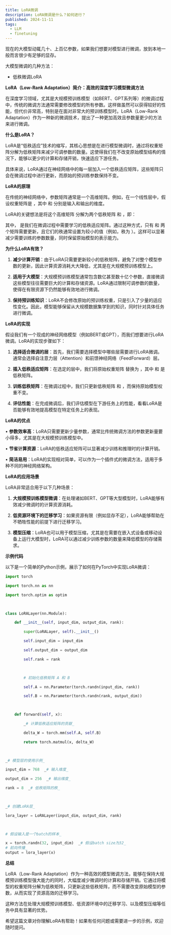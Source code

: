```yaml
---
title: LoRA微调
description: LoRA微调是什么？如何进行？
published: 2024-11-11
tags:
  - LLM
  - finetuning
---
```

现在的大模型动辄几十、上百亿参数，如果我们想要对模型进行微调，放到本地一般而言很少有足够的显存。

大模型微调的几种方法：
- 低秩微调LoRA


  

**LoRA（Low-Rank Adaptation）简介：高效的深度学习模型微调方法**

  

在深度学习领域，尤其是大规模预训练模型（如BERT、GPT系列等）的微调过程中，传统的微调方法通常需要修改模型的所有参数。这样做虽然可以获得较好的性能，但代价非常高，特别是在面对非常大的预训练模型时。LoRA（Low-Rank Adaptation）作为一种新的微调技术，提出了一种更加高效且参数量更少的方法来进行微调。

  

**什么是LoRA？**

  

LoRA是“低秩适应”技术的缩写，其核心思想是在进行模型微调时，通过将权重矩阵分解为低秩矩阵来减少可调参数的数量。这使得我们在不改变原始模型结构的情况下，能够以更少的计算和存储开销，快速适应下游任务。

  

具体来说，LoRA通过在神经网络中的每一层加入一个低秩适应矩阵，这些矩阵只会在微调过程中进行更新，而原始的预训练参数保持不变。

  

**LoRA的原理**

  

在传统的神经网络中，参数矩阵通常是一个高维矩阵。例如，在一个线性层中，假设权重矩阵是 ，其中 和 分别是输入和输出的维度。

  

LoRA的关键想法是将这个高维矩阵 分解为两个低秩矩阵 和 ，即：

  

  

其中， 是我们在微调过程中需要学习的低秩适应矩阵。通过这种方式，只有 和 两个矩阵需要更新，且它们的秩通常设置为较小的值（例如，秩为 ）。这样可以显著减少需要训练的参数数量，同时保留原始模型的表示能力。

  

**为什么LoRA有效？**

1. **减少计算开销**：由于LoRA只需要更新较小的低秩矩阵，避免了对整个模型参数的更新，因此计算资源消耗大大降低，尤其是在大规模预训练模型上。

2. **适用于大模型**：大规模预训练模型通常包含数亿甚至数十亿个参数，直接微调这些模型往往需要巨大的计算和存储资源。LoRA通过限制可调参数的数量，使得在有限资源下仍然能够有效地进行微调。

3. **保持预训练知识**：LoRA不会修改原始的预训练权重，只是引入了少量的适应性变化。因此，模型能够保留从大规模数据集学到的知识，同时针对具体任务进行微调。

  

**LoRA的实现**

  

假设我们有一个现成的神经网络模型（例如BERT或GPT），而我们想要进行LoRA微调。LoRA的实现步骤如下：

1. **选择适合微调的层**：首先，我们需要选择模型中哪些层需要进行LoRA微调。通常会选择自注意力层（Attention）和前馈神经网络（FeedForward）层。

2. **插入低秩适应矩阵**：在选定的层中，我们将原始权重矩阵 替换为 ，其中 和 是低秩矩阵。

3. **训练低秩矩阵**：在微调过程中，我们只更新低秩矩阵 和 ，而保持原始模型权重不变。

4. **评估性能**：在完成微调后，我们评估模型在下游任务上的性能，看看LoRA是否能够有效地提高模型在特定任务上的表现。

  

**LoRA的优点**

• **参数效率高**：LoRA只需要更新少量参数，通常比传统微调方法的参数更新量要小得多，尤其是在大规模预训练模型中。

• **节省计算资源**：LoRA的低秩适应矩阵可以显著减少训练和推理时的计算开销。

• **简洁易用**：LoRA的实现相对简单，可以作为一个插件式的微调方法，适用于多种不同的神经网络架构。

  

**LoRA的应用场景**

  

LoRA非常适合用于以下几种场景：

1. **大规模预训练模型微调**：在处理诸如BERT、GPT等大型模型时，LoRA能够有效减少微调时的计算资源消耗。

2. **低资源环境下的迁移学习**：如果资源有限（例如显存不足），LoRA能够帮助在不牺牲性能的前提下进行迁移学习。

3. **模型压缩**：LoRA也可以用于模型压缩，尤其是在需要在嵌入式设备或移动设备上运行大模型时，LoRA可以通过减少训练参数的数量来降低模型的存储需求。

  

**示例代码**

  

以下是一个简单的Python示例，展示了如何在PyTorch中实现LoRA微调：

```python
import torch

import torch.nn as nn

import torch.optim as optim

  

class LoRALayer(nn.Module):

    def __init__(self, input_dim, output_dim, rank):

        super(LoRALayer, self).__init__()

        self.input_dim = input_dim

        self.output_dim = output_dim

        self.rank = rank

  

        # 初始化低秩矩阵 A 和 B

        self.A = nn.Parameter(torch.randn(input_dim, rank))

        self.B = nn.Parameter(torch.randn(rank, output_dim))

  

    def forward(self, x):

        _# 计算低秩适应矩阵的贡献_

        delta_W = torch.mm(self.A, self.B)

        return torch.matmul(x, delta_W)

  

_# 模型层的使用示例_

input_dim = 768  _# 输入维度_

output_dim = 256  _# 输出维度_

rank = 8  _# 低秩矩阵的秩_

  

_# 创建LoRA层_

lora_layer = LoRALayer(input_dim, output_dim, rank)

  

# 假设输入是一个batch的样本_

x = torch.randn(32, input_dim)  _# 假设batch size为32_
# 前向传播_
output = lora_layer(x)
```
  

**总结**

  

LoRA（Low-Rank Adaptation）作为一种高效的模型微调方法，能够在保持大规模预训练模型强大能力的同时，大幅度减少微调时的计算和存储开销。它通过将模型的权重矩阵分解为低秩矩阵，只更新这些低秩矩阵，而不需要改变原始模型的参数，从而实现了资源高效的迁移学习。

  

这种方法在处理大规模预训练模型、低资源环境中的迁移学习、以及模型压缩等任务中具有显著的优势。

  

希望这篇文章对你理解LoRA有帮助！如果有任何问题或需要进一步的示例，欢迎随时提问。